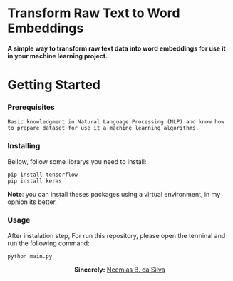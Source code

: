 # Transform Raw Text to Word Embeddings

#### A simple way to transform raw text data into word embeddings for use it in your machine learning project.


# Getting Started

### Prerequisites

```
Basic knowledgment in Natural Language Processing (NLP) and know how to prepare dataset for use it a machine learning algorithms.

```
### Installing

Bellow, follow some librarys you need to install:

```
pip install tensorflow
pip install keras
```

**Note**: you can install theses packages using a virtual environment, in my opnion its better.

### Usage

After instalation step, For run this repository, please open the terminal and run the following command:

```
python main.py
```


<p align="center"><b>Sincerely:</b> <a href="https://github.com/neemiasbsilva">Neemias B. da Silva</a></p>

#